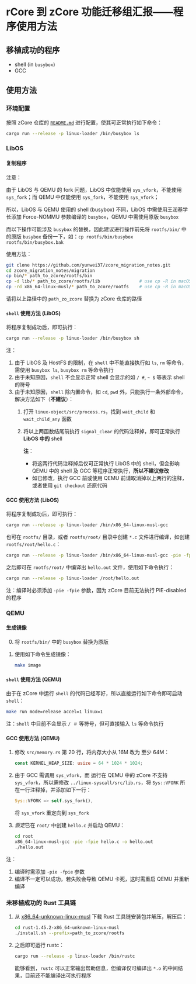 # rCore 到 zCore 功能迁移组汇报——程序使用方法

## 移植成功的程序

* shell (in `busybox`)
* GCC

## 使用方法

### 环境配置

按照 zCore 仓库的 [`README.md`](https://github.com/rcore-os/zCore) 进行配置，使其可正常执行如下命令：

```bash
cargo run --release -p linux-loader /bin/busybox ls
```

### LibOS

#### 复制程序

注意：

由于 LibOS 与 QEMU 的 fork 问题，LibOS 中仅能使用 `sys_vfork`，不能使用 `sys_fork`；而 QEMU 中仅能使用 `sys_fork`，不能使用 `sys_vfork`；

所以，LibOS 与 QEMU 使用的 shell (busybox) 不同，LibOS 中需使用王润基学长添加 Force-NOMMU 参数编译的 `busybox`，QEMU 中需使用原版 `busybox`

而以下操作可能涉及 `busybox` 的替换，因此建议进行操作前先将 `rootfs/bin/` 中的原版 `busybox` 备份一下，如：`cp rootfs/bin/busybox rootfs/bin/busybox.bak`

使用方法：

```bash
git clone https://github.com/yunwei37/zcore_migration_notes.git
cd zcore_migration_notes/migration
cp bin/* path_to_zcore/rootfs/bin
cp -d lib/* path_to_zcore/rootfs/lib               # use cp -R in macOS
cp -rd x86_64-linux-musl/* path_to_zcore/rootfs    # use cp -R in macOS
```

请将以上路径中的 `path_zo_zcore` 替换为 zCore 仓库的路径

#### `shell` 使用方法 (LibOS)

将程序复制成功后，即可执行：

```bash
cargo run --release -p linux-loader /bin/busybox sh
```

注：

1. 由于 LibOS 及 HostFS 的限制，在 `shell` 中不能直接执行如 `ls`, `rm` 等命令，需使用 `busybox ls`, `busybox rm` 等命令执行
2. 由于未知原因，`shell` 不会显示正常 shell 会显示的如 `/ #`, `~ $` 等表示 shell 的符号
3. 由于未知原因，`shell` 除内置命令，如 `cd`, `pwd` 外，只能执行一条外部命令，解决方法如下（**不建议**）：
   1. 打开 `linux-object/src/process.rs`，找到 `wait_child` 和 `wait_child_any` 函数
   2. 将以上两函数结尾前执行 `signal_clear` 的代码注释掉，即可正常执行 **LibOS 中的** shell

      **注**：
      * 将这两行代码注释掉后仅可正常执行 LibOS 中的 shell，但会影响 QEMU 中的 shell 及 GCC 等程序正常执行，**所以不建议修改**
      * 如已修改，执行 GCC 前或使用 QEMU 前请取消掉以上两行的注释，或者使用 `git checkout` 还原代码

#### GCC 使用方法 (LibOS)

将程序复制成功后，即可执行：

```bash
cargo run --release -p linux-loader /bin/x86_64-linux-musl-gcc
```

也可在 `rootfs/` 目录，或者 `rootfs/root/` 目录中创建 `*.c` 文件进行编译，如创建 `rootfs/root/hello.c`：

```bash
cargo run --release -p linux-loader /bin/x86_64-linux-musl-gcc -pie -fpie /root/hello.c -o /root/hello.out
```

之后即可在 `rootfs/root/` 中编译出 `hello.out` 文件，使用如下命令执行：

```bash
cargo run --release -p linux-loader /root/hello.out
```

注：编译时必须添加 `-pie -fpie` 参数，因为 zCore 目前无法执行 PIE-disabled 的程序

### QEMU

#### 生成镜像

0. 将 `rootfs/bin/` 中的 `busybox`  替换为原版

1. 使用如下命令生成镜像：

   ```bash
   make image
   ```

#### `shell` 使用方法 (QEMU)

由于在 zCore 中运行 `shell` 的代码已经写好，所以直接运行如下命令即可启动 `shell`：

```bash
make run mode=release accel=1 linux=1
```

注：`shell` 中目前不会显示 `/ ＃` 等符号，但可直接输入 `ls` 等命令执行

#### GCC 使用方法 (QEMU)

1. 修改 `src/memory.rs` 第 20 行，将内存大小从 16M 改为 至少 64M：

   ```rust
   const KERNEL_HEAP_SIZE: usize = 64 * 1024 * 1024;
   ```

2. 由于 GCC 需调用 `sys_vfork`，而 运行在 QEMU 中的 zCore 不支持 `sys_vfork`，所以需修改 `../linux-syscall/src/lib.rs`，将 `Sys::VFORK` 所在一行注释掉，并添加如下一行：

   ```rust
   Sys::VFORK => self.sys_fork(),
   ```

   将 `sys_vfork` 重定向到 `sys_fork`

3. *假定*已在 `root/` 中创建 `hello.c` 并启动 QEMU：

   ```bash
   cd root
   x86_64-linux-musl-gcc -pie -fpie hello.c -o hello.out
   ./hello.out
   ```

注：

1. 编译时需添加 `-pie -fpie` 参数
2. 编译不一定可以成功，若失败会导致 QEMU 卡死，这时需重启 QEMU 并重新编译

### 未移植成功的 Rust 工具链

1. 从 [x86\_64-unknown-linux-musl](https://static.rust-lang.org/dist/rust-1.45.2-x86_64-unknown-linux-musl.tar.gz) 下载 Rust 工具链安装包并解压，解压后：

   ```bash
   cd rust-1.45.2-x86_64-unknown-linux-musl
   ./install.sh --prefix=path_to_zcore/rootfs
   ```

2. 之后即可运行 rustc：

   ```bash
   cargo run --release -p linux-loader /bin/rustc
   ```

   能够看到，`rustc` 可以正常输出帮助信息，但编译仅可编译出 `*.o` 的中间结果，目前还不能编译出可执行程序
